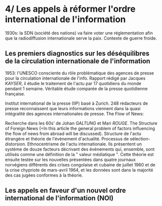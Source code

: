 # 4/ Les appels à réformer l'ordre international de l'information

1930s: la SDN (société des nations) va faire voter une réglementation afin que la radiodiffusion internationale serve la paix. Contexte de guerre froide.

## Les premiers diagnostics sur les déséquilibres de la circulation internationale de l'information

1953: l'UNESCO consciente du rôle problématique des agences de presse pour la circulation internationale de l'info. Rapport rédigé par Jacques _KAYSER_, il étudie le traitement de l'actu par 17 quotidiens du monde pendant 1 semaine. Véritable étude comparée de la presse quotidienne française.

Institut international de la presse (IIP) basé à Zurich. 248 rédacteurs de presse reconnaissent que leurs informations viennent dans la quasi intégralité des agences internationales de presse.
The Flow of News:

Recherche dans les 60s' de Johan _GALTUNG_ et Mari _ROUGE_. The Structure of Foreign News (=In this article the general problem of factors influencing the flow of news from abroad will be discussed). Structure de l'actu étrangère et théorie de l'évènement d'actualité. Processus de sélection-distorsion. Ethnocentrisme de l'actu internationale. Ils présentent un système de douze facteurs décrivant des événements qui, ensemble, sont utilisés comme une définition de la " valeur médiatique ". Cette théorie est ensuite testée sur les nouvelles présentées dans quatre journaux norvégiens différents des crises congolaise et cubaine de juillet 1960 et de la crise chypriote de mars-avril 1964, et les données sont dans la majorité des cas jugées conformes à la théorie.

## Les appels en faveur d'un nouvel ordre international de l'information \(NOI\)


